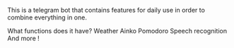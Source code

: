 
This is a telegram bot that contains features for daily use in order to combine everything in one.

What functions does it have?
Weather
Ainko
Pomodoro
Speech recognition
And more !

